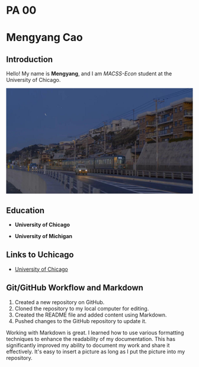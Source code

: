 # PA 00

# Mengyang Cao

## Introduction

Hello! My name is **Mengyang**, and I am _MACSS-Econ_ student at the University of Chicago.

![My Hometown](picture.jpg)

## Education

- **University of Chicago**

- **University of Michigan**

## Links to Uchicago

- [University of Chicago](https://www.uchicago.edu)



## Git/GitHub Workflow and Markdown

1. Created a new repository on GitHub.
2. Cloned the repository to my local computer for editing.
3. Created the README file and added content using Markdown.
4. Pushed changes to the GitHub repository to update it.

Working with Markdown is great. I learned how to use various formatting techniques to enhance the readability of my documentation. This has significantly improved my ability to document my work and share it effectively. It's easy to insert a picture as long as I put the picture into my repository.

